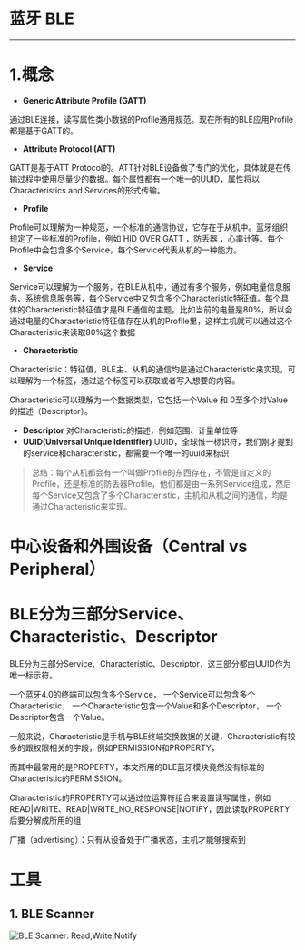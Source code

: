 # 蓝牙 BLE
-----
# 1.概念

- **Generic Attribute Profile (GATT)**

通过BLE连接，读写属性类小数据的Profile通用规范。现在所有的BLE应用Profile都是基于GATT的。

- **Attribute Protocol (ATT)**

GATT是基于ATT Protocol的。ATT针对BLE设备做了专门的优化，具体就是在传输过程中使用尽量少的数据。每个属性都有一个唯一的UUID，属性将以Characteristics and Services的形式传输。

- **Profile**

Profile可以理解为一种规范，一个标准的通信协议，它存在于从机中。蓝牙组织规定了一些标准的Profile，例如 HID OVER GATT ，防丢器 ，心率计等。每个Profile中会包含多个Service，每个Service代表从机的一种能力。

- **Service**

Service可以理解为一个服务，在BLE从机中，通过有多个服务，例如电量信息服务、系统信息服务等，每个Service中又包含多个Characteristic特征值。每个具体的Characteristic特征值才是BLE通信的主题。比如当前的电量是80%，所以会通过电量的Characteristic特征值存在从机的Profile里，这样主机就可以通过这个Characteristic来读取80%这个数据

- **Characteristic**

Characteristic：特征值，BLE主、从机的通信均是通过Characteristic来实现，可以理解为一个标签，通过这个标签可以获取或者写入想要的内容。

Characteristic可以理解为一个数据类型，它包括一个Value 和 0至多个对Value的描述（Descriptor）。

- **Descriptor**
对Characteristic的描述，例如范围、计量单位等
- **UUID(Universal Unique Identifier)**
UUID，全球惟一标识符，我们刚才提到的service和characteristic，都需要一个唯一的uuid来标识


> 总结：每个从机都会有一个叫做Profile的东西存在，不管是自定义的Profile，还是标准的防丢器Profile，他们都是由一系列Service组成，然后每个Service又包含了多个Characteristic，主机和从机之间的通信，均是通过Characteristic来实现。
# 中心设备和外围设备（Central vs Peripheral）

# BLE分为三部分Service、Characteristic、Descriptor

BLE分为三部分Service、Characteristic、Descriptor，这三部分都由UUID作为唯一标示符。

一个蓝牙4.0的终端可以包含多个Service，
一个Service可以包含多个Characteristic，
一个Characteristic包含一个Value和多个Descriptor，
一个Descriptor包含一个Value。


一般来说，Characteristic是手机与BLE终端交换数据的关键，Characteristic有较多的跟权限相关的字段，例如PERMISSION和PROPERTY，

而其中最常用的是PROPERTY，本文所用的BLE蓝牙模块竟然没有标准的Characteristic的PERMISSION。

Characteristic的PROPERTY可以通过位运算符组合来设置读写属性，例如READ|WRITE、READ|WRITE_NO_RESPONSE|NOTIFY，因此读取PROPERTY后要分解成所用的组



广播（advertising）：只有从设备处于广播状态，主机才能够搜索到
# 工具

## 1. BLE Scanner
![BLE Scanner: Read,Write,Notify](http://android-artworks.25pp.com/fs08/2016/09/26/11/102_300601718e792ca7b869f02edbff07bc_con_130x130.png)
